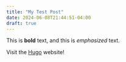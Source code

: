 ```yaml
---
title: "My Test Post"
date: 2024-06-08T21:44:51-04:00
draft: true
---
```



This is **bold** text, and this is *emphasized* text.

Visit the [Hugo](https://gohugo.io) website!